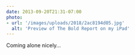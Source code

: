 ```yaml
---
date: 2013-09-20T21:31-07:00
photo:
- url: '/images/uploads/2018/2ac8194d05.jpg'
  alt: 'Preview of The Bold Report on my iPad'
---
```

Coming alone nicely…
